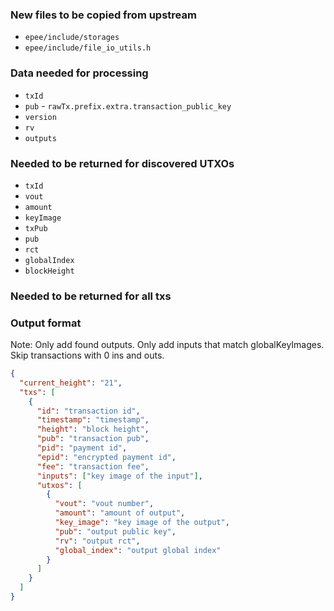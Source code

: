 ### New files to be copied from upstream

- `epee/include/storages`
- `epee/include/file_io_utils.h`

### Data needed for processing

- `txId`
- `pub` - `rawTx.prefix.extra.transaction_public_key`
- `version`
- `rv`
- `outputs`

### Needed to be returned for discovered UTXOs

- `txId`
- `vout`
- `amount`
- `keyImage`
- `txPub`
- `pub`
- `rct`
- `globalIndex`
- `blockHeight`

### Needed to be returned for all txs

### Output format

Note: Only add found outputs. Only add inputs that match globalKeyImages. Skip transactions with 0 ins and outs.

```json
{
  "current_height": "21",
  "txs": [
    {
      "id": "transaction id",
      "timestamp": "timestamp",
      "height": "block height",
      "pub": "transaction pub",
      "pid": "payment id",
      "epid": "encrypted payment id",
      "fee": "transaction fee",
      "inputs": ["key image of the input"],
      "utxos": [
        {
          "vout": "vout number",
          "amount": "amount of output",
          "key_image": "key image of the output",
          "pub": "output public key",
          "rv": "output rct",
          "global_index": "output global index"
        }
      ]
    }
  ]
}
```
